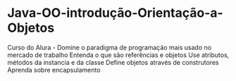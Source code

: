 # Java-OO-introdução-Orientação-a-Objetos

Curso do Alura - 
Domine o paradigma de programação mais usado no mercado de trabalho
Entenda o que são referências e objetos
Use atributos, métodos da instancia e da classe
Define objetos através de construtores
Aprenda sobre encapsulamento

